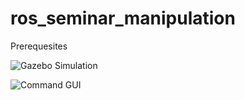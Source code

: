 ros_seminar_manipulation
===========

Prerequesites

![Gazebo Simulation](https://github.com/ipa-fxm/ipa_seminar/blob/master/ipa_seminar_manipulation/doc/gazebo_simulation.png)


![Command GUI](https://github.com/ipa-fxm/ipa_seminar/blob/master/ipa_seminar_manipulation/doc/command_gui.png)
